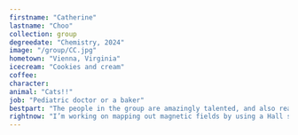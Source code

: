 ```yaml
---
firstname: "Catherine"
lastname: "Choo"
collection: group
degreedate: "Chemistry, 2024"
image: "/group/CC.jpg"
hometown: "Vienna, Virginia"
icecream: "Cookies and cream"
coffee:
character: 
animal: "Cats!!"
job: "Pediatric doctor or a baker"
bestpart: "The people in the group are amazingly talented, and also really kind!"
rightnow: "I’m working on mapping out magnetic fields by using a Hall sensor attached to a robot."
---
```

